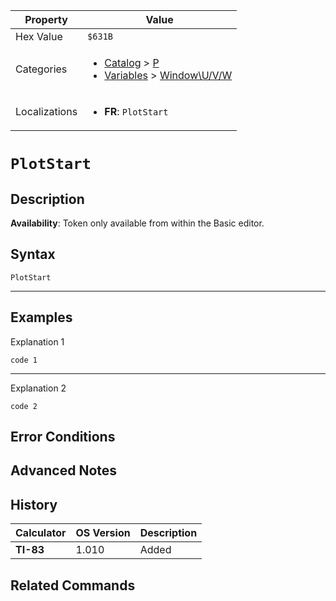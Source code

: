 | Property      | Value |
|---------------|-------|
| Hex Value     | `$631B`|
| Categories    | <ul><li>[Catalog](<../categories/Catalog.md>) > [P](<../categories/Catalog.md#P>)</li><li>[Variables](<../categories/Variables.md>) > [Window\U/V/W](<../categories/Variables.md#Window\U/V/W>)</li></ul> |
| Localizations | <ul><li><b>FR</b>: `PlotStart`</li></ul> |

# `PlotStart`

## Description



<b>Availability</b>: Token only available from within the Basic editor.

## Syntax
`PlotStart`

<hr>

## Examples

Explanation 1
```ti-basic
code 1
```
---
Explanation 2
```ti-basic
code 2
```

## Error Conditions


## Advanced Notes


## History
| Calculator | OS Version | Description |
|------------|------------|-------------|
| <b>TI-83</b> | 1.010 | Added

## Related Commands

    